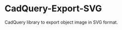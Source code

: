 <!--
README.md

Copyright (c) 2022 Eric M. Chen

Change History:
2022-07-30/ec:  Initial release.
-->

# CadQuery-Export-SVG

CadQuery library to export object image in SVG format.
